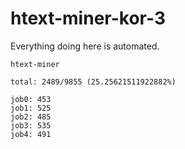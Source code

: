# htext-miner-kor-3

Everything doing here is automated.

```
htext-miner

total: 2489/9855 (25.25621511922882%)

job0: 453
job1: 525
job2: 485
job3: 535
job4: 491
```